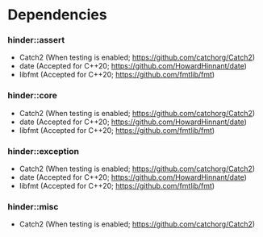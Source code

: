 # Dependencies

### hinder::assert
* Catch2 (When testing is enabled; https://github.com/catchorg/Catch2)
* date (Accepted for C++20; https://github.com/HowardHinnant/date)
* libfmt (Accepted for C++20; https://github.com/fmtlib/fmt)

### hinder::core

* Catch2 (When testing is enabled; https://github.com/catchorg/Catch2)
* date (Accepted for C++20; https://github.com/HowardHinnant/date)
* libfmt (Accepted for C++20; https://github.com/fmtlib/fmt)

### hinder::exception

* Catch2 (When testing is enabled; https://github.com/catchorg/Catch2)
* date (Accepted for C++20; https://github.com/HowardHinnant/date)
* libfmt (Accepted for C++20; https://github.com/fmtlib/fmt)

### hinder::misc

* Catch2 (When testing is enabled; https://github.com/catchorg/Catch2)
